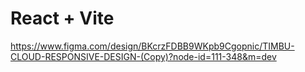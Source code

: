 # React + Vite

https://www.figma.com/design/BKcrzFDBB9WKpb9Cgopnic/TIMBU-CLOUD-RESPONSIVE-DESIGN-(Copy)?node-id=111-348&m=dev
